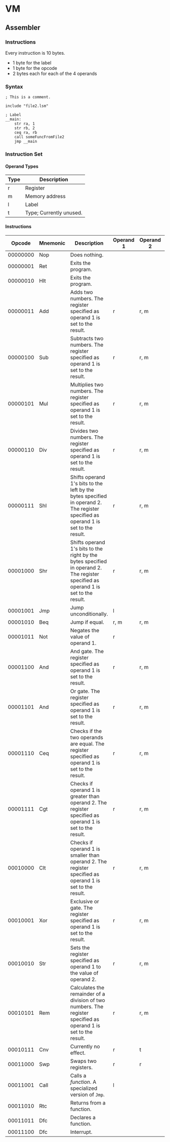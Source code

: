 # VM

## Assembler

### Instructions
Every instruction is 10 bytes.
- 1 byte for the label
- 1 byte for the opcode
- 2 bytes each for each of the 4 operands

### Syntax
````assembly
; This is a comment.

include "file2.lsm"

; Label
__main:
    str ra, 1
    str rb, 2
    ceq ra, rb
    call someFuncFromFile2
    jmp __main
````

### Instruction Set

#### Operand Types
|Type|Description
|---|---|
|r|Register|
|m|Memory address|
|l|Label|
|t|Type; Currently unused.|

#### Instructions
|Opcode|Mnemonic|Description|Operand 1|Operand 2| Operand 3| Operand 4|
|---|---|---|---|---|---|---|
|00000000|Nop|Does nothing.|||||
|00000001|Ret|Exits the program.|||||
|00000010|Hlt|Exits the program.|||||
|00000011|Add|Adds two numbers. The register specified as operand 1 is set to the result.|r|r, m|||
|00000100|Sub|Subtracts two numbers. The register specified as operand 1 is set to the result.|r|r, m|||
|00000101|Mul|Multiplies two numbers. The register specified as operand 1 is set to the result.|r|r, m|||
|00000110|Div|Divides two numbers. The register specified as operand 1 is set to the result.|r|r, m|||
|00000111|Shl|Shifts operand 1's bits to the left by the bytes specified in operand 2. The register specified as operand 1 is set to the result.|r|r, m|||
|00001000|Shr|Shifts operand 1's bits to the right by the bytes specified in operand 2. The register specified as operand 1 is set to the result.|r|r, m|||
|00001001|Jmp|Jump unconditionally.|l||||
|00001010|Beq|Jump if equal.|r, m|r, m|l||
|00001011|Not|Negates the value of operand 1.|r||||
|00001100|And|And gate. The register specified as operand 1 is set to the result.|r|r, m|||
|00001101|And|Or gate. The register specified as operand 1 is set to the result.|r|r, m|||
|00001110|Ceq|Checks if the two operands are equal. The register specified as operand 1 is set to the result.|r|r, m|||
|00001111|Cgt|Checks if operand 1 is greater than operand 2. The register specified as operand 1 is set to the result.|r|r, m|||
|00010000|Clt|Checks if operand 1 is smaller than operand 2. The register specified as operand 1 is set to the result.|r|r, m|||
|00010001|Xor|Exclusive or gate. The register specified as operand 1 is set to the result.|r|r, m|||
|00010010|Str|Sets the register specified as operand 1 to the value of operand 2.|r|r, m|||
|00010101|Rem|Calculates the remainder of a division of two numbers. The register specified as operand 1 is set to the result.|r|r, m|||
|00010111|Cnv|Currently no effect.|r|t|||
|00011000|Swp|Swaps two registers.|r|r|||
|00011001|Call|Calls a *function*. A specialized version of ``Jmp``.|l||||
|00011010|Rtc|Returns from a function.|||||
|00011011|Dfc|Declares a function.|||||
|00011100|Dfc|Interrupt.|||||
